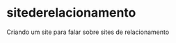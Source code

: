 sitederelacionamento
====================

Criando um site para falar sobre sites de relacionamento
